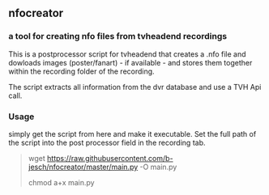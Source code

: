 ## nfocreator
### a tool for creating nfo files from tvheadend recordings

This is a postprocessor script for tvheadend that creates a .nfo file and dowloads images (poster/fanart) - if available - and stores them together within the 
recording folder of the recording.

The script extracts all information from the dvr database and use a TVH Api call.

### Usage

simply get the script from here and make it executable. Set the full path of the script into the post processor field in the recording tab.

> wget https://raw.githubusercontent.com/b-jesch/nfocreator/master/main.py -O main.py
> 
> chmod a+x main.py
